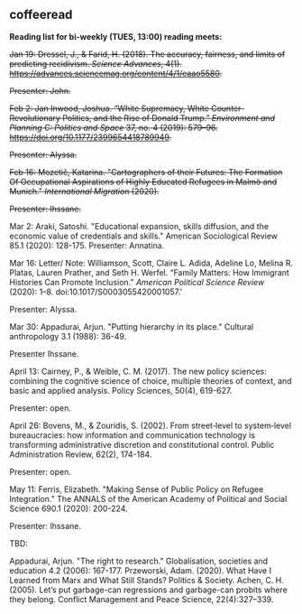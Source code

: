 ## coffeeread

**Reading list for bi-weekly (TUES, 13:00) reading meets:**

~~Jan 19: Dressel, J., & Farid, H. (2018). The accuracy, fairness, and limits of predicting recidivism. _Science Advances_, 4(1). https://advances.sciencemag.org/content/4/1/eaao5580.~~

~~Presenter: John.~~

~~Feb 2: Jan Inwood, Joshua. “White Supremacy, White Counter-Revolutionary Politics, and the Rise of Donald Trump.” _Environment and Planning C: Politics and Space_ 37, no. 4 (2019): 579–96. https://doi.org/10.1177/2399654418789949.~~

~~Presenter: Alyssa.~~

~~Feb 16: Mozetič, Katarina. "Cartographers of their Futures: The Formation Of Occupational Aspirations of Highly Educated Refugees in Malmö and Munich." _International Migration_ (2020).~~

~~Presenter: Ihssane.~~


Mar 2: Araki, Satoshi. "Educational expansion, skills diffusion, and the economic value of credentials and skills." American Sociological Review 85.1 (2020): 128-175.
Presenter: Annatina.


Mar 16: Letter/ Note: Williamson, Scott, Claire L. Adida, Adeline Lo, Melina R. Platas, Lauren Prather, and Seth H. Werfel. “Family Matters: How Immigrant Histories Can Promote Inclusion.” _American Political Science Review_ (2020): 1–8. doi:10.1017/S0003055420001057.’

Presenter: Alyssa.


Mar 30: Appadurai, Arjun. "Putting hierarchy in its place." Cultural anthropology 3.1 (1988): 36-49.

Presenter Ihssane.


April 13: Cairney, P., & Weible, C. M. (2017). The new policy sciences: combining the cognitive science of choice, multiple theories of context, and basic and applied analysis. Policy Sciences, 50(4), 619-627.

Presenter: open. 


April 26: Bovens, M., & Zouridis, S. (2002). From street‐level to system‐level bureaucracies: how information and communication technology is transforming administrative discretion and constitutional control. Public Administration Review, 62(2), 174-184.

Presenter: open. 


May 11: Ferris, Elizabeth. "Making Sense of Public Policy on Refugee Integration." The ANNALS of the American Academy of Political and Social Science 690.1 (2020): 200-224.

Presenter: Ihssane.


TBD:

Appadurai, Arjun. "The right to research." Globalisation, societies and education 4.2 (2006): 167-177.
Przeworski, Adam. (2020). What Have I Learned from Marx and What Still Stands? Politics & Society.
Achen, C. H. (2005). Let’s put garbage-can regressions and garbage-can probits where they belong. Conflict Management and Peace Science, 22(4):327–339.

